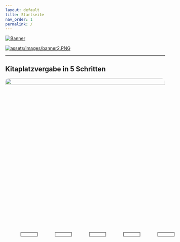 ```yaml
---
layout: default
title: Startseite
nav_order: 1
permalink: /
---
```


<style type="text/css">
    
    .breakline {
        clear: both;
    }
    
    .row {
        width: 100%;
    }
    .columnleft {
        width: 50%;
        float: left;
    }
    .columnright {
        width: 50%;
        float: right;
    }
    .imgicon {
        width: 15%;
        float: left;
        text-align: center;
    }
    .texticon {
        width: 85%;
        float: right;
    }
    
  
    
        .presse {
        width: 100%;
    }
    .zeitung {
        width: 10%;
        float: left;
        text-align: center;
    }
    .date {
        width: 25%;
        float: left;
    }
    .articlelink {
        width: 65%;
        float: right;
    }
    
    
  .slideshow{
    width: 100%;
    height: 100%;
    border-radius: 10px;
    overflow: hidden;
  }
  .slides{
    width: 500%;
    display: flex;
  } 
  .slides input{
    display: none;
  } 
  .slide{
    width: 20%;
    transition: 1s;
  } 
  .slide img{
    width: 100%;
    height: 100%;
  }
  
  /*css for manual slide navigation*/
  
  .navigation-manual{
    position: absolute;
    width: 100%;
    display: flex;
    margin-top: 50%;
  }
  .manual-btn{
    width: 50px;
    height: 10px;
    border: 2px solid grey;
    margin: 6px;
    cursor: pointer;
    margin-left: 5%;
  }
  .manual-btn:hover{
    background: purple;
  }
  
  #radio1:checked ~ .first{
    margin-left: 0;
  }
  #radio2:checked ~ .first{
    margin-left: -20%;
  }
  #radio3:checked ~ .first{
    margin-left: -40%;
  }
  #radio4:checked ~ .first{
    margin-left: -60%;
  }
  #radio5:checked ~ .first{
    margin-left: -80%;
  }

  /*css for automatic navigation*/

  .navigation-auto{
    position: absolute;
    display: flex;
    width: 100%;
    margin-top: 50%;
  }
  .navigation-auto div{
    width: 50px;
    height: 10px;
    margin: 6px;
    cursor: pointer;
    border: 2px solid grey;
    transition: 0.5s;
    margin-left: 5%;

  } 
  
  #radio1:checked ~ .navigation-auto .auto-btn1{
    background: purple;
  }
  #radio2:checked ~ .navigation-auto .auto-btn2{
    background: purple;
  }
  #radio3:checked ~ .navigation-auto .auto-btn3{
    background: purple;
  }
  #radio4:checked ~ .navigation-auto .auto-btn4{
    background: purple;
  }
  #radio5:checked ~ .navigation-auto .auto-btn5{
    background: purple;
  }    
  
.tooltip-wrap {
  position: relative;
}
.tooltip-wrap .tooltip-content {
  display: none;
  position: absolute;
  bottom: 7%;
  left: 60%;
  right: 5%;
  text-align: right;
  background-color: rgb(122, 61, 122);
  color: white;
  font-size: small;
  padding: 0.5%;
}
.tooltip-wrap:hover .tooltip-content {
  display: block;
}
</style>

<div class="tooltip-wrap">
  <a href="mailto:thilo.klein@zew.de"><img src="assets/images/banner2.PNG" alt="Banner" /></a>
<div class="tooltip-content">
  Zum Kontaktieren hier klicken!<br>
  <br>
  Bildnachweis: iStock.com/Kamaga
</div> 
</div> 

[![assets/images/banner2.PNG](assets/images/banner2.PNG "Zum Kontaktieren hier klicken")](mailto:thilo.klein@zew.de)


---

## Kitaplatzvergabe in 5 Schritten

<!--image slider start-->
<div class="slideshow">
  <div class="slides">
    <!--radio buttons start-->
    <input type="radio" name="radio-btn" id="radio1">
    <input type="radio" name="radio-btn" id="radio2">
    <input type="radio" name="radio-btn" id="radio3">
    <input type="radio" name="radio-btn" id="radio4">
    <input type="radio" name="radio-btn" id="radio5">
    <!--radio buttons end-->
    <!--slide images start-->
    <div class="slide first">
      <img src="assets/images/1_Screen.PNG" alt="">
    </div>
    <div class="slide">
      <img src="assets/images/2_Screen.PNG" alt="">
    </div>
    <div class="slide">
      <img src="assets/images/3_Screen.PNG" alt="">
    </div>
    <div class="slide">
      <img src="assets/images/4_Screen.PNG" alt="">
    </div>
    <div class="slide">
      <img src="assets/images/5_Screen.PNG" alt="">
    </div>
    <!--slide images end-->
    <!--automatic navigation start-->
    <div class="navigation-auto">
      <div class="auto-btn1"></div>
      <div class="auto-btn2"></div>
      <div class="auto-btn3"></div>
      <div class="auto-btn4"></div>
      <div class="auto-btn5"></div>
    </div>
    <!--automatic navigation end-->
  <!--manual navigation start-->
  <div class="navigation-manual">
    <label for="radio1" class="manual-btn"></label>
    <label for="radio2" class="manual-btn"></label>
    <label for="radio3" class="manual-btn"></label>
    <label for="radio4" class="manual-btn"></label>
    <label for="radio5" class="manual-btn"></label>
  </div>
  </div>
  <!--manual navigation end-->
</div>
<!--image slider end-->

<script type="text/javascript">
var counter = 1;
setInterval(function(){
  document.getElementById('radio' + counter).checked = true;
  counter++;
  if(counter > 5){
    counter = 1;
  }
}, 5000);
</script>


---

## Vorteile im Überblick
<div class="row">
    <div class="columnleft">
        <div class="imgicon">
            <img src="assets/images/icon_schnell.png" alt="dvsbadfy" width="45%">
        </div>
        <div class="texticon">
            <b>SCHNELL</b><br>
            Platzvergabe erfolgt in wenigen Stunden. Unnötige Wartezeiten werden eliminiert.
            <p></p>
        </div>
    </div>
    <div class="columnright">
        <div class="imgicon">
            <img src="assets/images/icon_sparen.png" alt="dvsbadfy" width="45%">
        </div>
        <div class="texticon">
            <b>RESSOURCEN-SPAREND</b><br>
            Effiziente und vereinfachte Prozesse sparen Kosten und Personalaufwand bei Kitas und Jugendamt.
            <p></p>
        </div>
    </div>
</div>

<div class="breakline"></div>

<div class="row">
    <div class="columnleft">
        <div class="imgicon">
            <img src="assets/images/icon_fair.png" alt="dvsbadfy" width="45%">
        </div>
        <div class="texticon">
            <b>FAIR</b><br>
            Eltern werden strategische Abwegungen erspart. Damit entstehen keine unfairen Nachteile für schlechter informierte Eltern.
            <p></p>
        </div>
    </div>
    <div class="columnright">
        <div class="imgicon">
            <img src="assets/images/icon_individuell.png" alt="dvsbadfy" width="45%">
        </div>
        <div class="texticon">
            <b>INDIVIDUALISIERBAR</b><br>
            Jede Stadt ist anders. Unsere Lösungen passen sich Ihren Bedürfnissen an.
            <p></p>
        </div>
    </div>
</div>

<div class="breakline"></div>

<div class="row">
    <div class="columnleft">
        <div class="imgicon">
            <img src="assets/images/icon_transparenz.png" alt="dvsbadfy" width="45%">
        </div>
        <div class="texticon">
            <b>TRANSPARENT</b><br>
            Bestehende Vergabekriterien werden respektiert. Es ist klar nachvollziehbar wer wo warum einen Platz bekommen hat - und wer nicht.
            <p></p>
        </div>
    </div>
    <div class="columnright">
        <div class="imgicon">
            <img src="assets/images/icon_open-source.png" alt="dvsbadfy" width="45%">
        </div>
        <div class="texticon">
            <b>OPEN SOURCE</b><br>
            Software-Lösung ist frei Nutzbar und Modifizierbar. Komplementär zu bestehenden Kita-Verwaltungsplattformen.
            <p></p>
        </div>
    </div>
</div>

<div class="breakline"></div>

---

## Was zeichnet KitaMatch aus?

Entwickelt von einem Team...
 - mit über 10 Jahren Erfahrung mit Platzvergabeverfahren im Bildungsbereich
 - sehr gutem Verständnis für die Bedürfnisse von Eltern, Kitas und Jugendämtern
 - an der Spitze der Forschung im Bereich Marktdesign und Matching-Märkte
 - mit einer Vielzahl erfolgreicher Projekte

---

[PDF-Download](){: .btn .btn-purple } 
[Fact Sheet - Kitas](){: .btn .btn-purple } 
[Fact Sheet - Jugendamt](){: .btn .btn-purple }

---

## Gefördert durch

{:style="text-align:center;"}
[![bertelsmann_small.JPG](assets/images/bertelsmann_small.JPG){:width="30%"}](https://www.bertelsmann-stiftung.de/de/startseite)
[![Leibniz_small.JPG](assets/images/Leibniz_small.JPG){:width="30%"}](https://www.leibniz-gemeinschaft.de/)
[![ZEW_small.JPG](assets/images/ZEW_small.JPG){:width="30%"}](https://www.zew.de/)

---

## Unsere Projekte

{:style="text-align:center;"}
[![kreis_steinfurt_logo.png](assets/images/kreis_steinfurt_logo.png){:height="200px" width="200px"}](https://www.kreis-steinfurt.de/kv_steinfurt/Home/)
[![Stadt-Kaiserslautern_logo.png](assets/images/Stadt-Kaiserslautern_logo.png){:height="150px" width="150px"}](https://www.kaiserslautern.de/)


---

## In der Presse

<div class="presse">
    <div class="zeitung">
        <img src="assets/images/wiwo_logo.png" alt="dvsbadfy" width="50%">
    </div>
    <div class="date">
        <b>WirtschaftsWoche</b>
    </div>
    <div class="articlelink">
        <a href="https://www.wiwo.de/politik/deutschland/hilfreiche-software-kita-match-ein-kitaplatz-per-algorithmus/27890190.html">„Kita-Match“: Ein Kitaplatz per Algorithmus</a>
    </div>
</div>

<div class="breakline"></div>

<div class="presse">
    <div class="zeitung">
        <img src="assets/images/wiwo_logo.png" alt="dvsbadfy" width="50%">
    </div>
    <div class="date">
        <b>WirtschaftsWoche</b>
    </div>
    <div class="articlelink">
        <a href="https://www.wiwo.de/my/politik/konjunktur/vwl-marktdesign-oekonomie-ohne-elfenbeinturm/25470414.html?ticket=ST-14212654-6IVplpejhVf9Uz4Iv59q-ap1">Marktdesign: Ökonomie ohne Elfenbeinturm – der neue Kitaalgorithmus</a>
    </div>
</div>

<div class="breakline"></div>

<div class="presse">
    <div class="zeitung">
        <img src="assets/images/faz_logo.png" alt="dvsbadfy" width="30%">
    </div>
    <div class="date">
        <b>FAZ</b>
    </div>
    <div class="articlelink">
        <a href="https://www.faz.net/aktuell/wirtschaft/wie-ein-algorithmus-kitaplaetze-fairer-vergeben-soll-16510418.html">Gegen den Kita-Frust – wie ein Algorithmus Kitaplätze fairer vergeben soll</a>
    </div>
</div>

<div class="breakline"></div>

<div class="presse">
    <div class="zeitung">
        <img src="assets/images/faz_logo.png" alt="dvsbadfy" width="30%">
    </div>
    <div class="date">
        <b>FAZ</b>
    </div>
    <div class="articlelink">
        <a href="https://www.faz.net/aktuell/wirtschaft/kinderbetreuung-raus-aus-der-kita-warteschlange-15053793.html">Raus aus der Kita-Warteschlange</a>
    </div>
</div>

<div class="breakline"></div>


---

## Aktuelles

**ZEW Expertise:** [Können Algorithmen eine bessere Kitaplatzvergabe ermöglichen?](https://www.zew.de/das-zew/aktuelles/koennen-algorithmen-eine-bessere-kitaplatzvergabe-ermoeglichen)

Im Interview erklärt Marktdesignexperte Prof. Dr. Thilo Klein ein neues Verfahren, das von Ökonomen des ZEW, der Universität Münster und der University of Oxford pilotiert wird, und eine schnelle, faire und transparente Platzvergabe möglich macht. 

**ZEW Pressemitteilung:** [Kitaplätze schnell, fair und transparent mit einem dezentralen Mechanismus vergeben](https://www.zew.de/presse/pressearchiv/kitaplaetze-schnell-fair-und-transparent-mit-einem-dezentralen-mechanismus-vergeben)

Ein akuter Mangel an Betreuungsplätzen in Kindertagesstätten in Deutschland, komplizierte Anmeldeverfahren und intransparente Vergabekriterien: Das führt zu beruflicher Planungsunsicherheit für Eltern und deren Arbeitgebern, zu Benachteiligungen bildungsferner Haushalte und zu vermeidbarem Verwaltungsaufwand für Kita-Personal.

**ZEW Pressemitteilung:** [ZEW-Förderkreis vergibt erneut Wissenschaftspreise](https://www.zew.de/das-zew/aktuelles/zew-foerderkreis-vergibt-erneut-wissenschaftspreise)

Der ZEW-Förderkreis Wissenschaft und Praxis e.V. zeichnet auch 2020/21 herausragende wissenschaftliche Leistungen und wirtschaftspolitische Beratungsprojekte am ZEW aus. Mit dem Preis für das beste wirtschaftspolitische Beratungsprojekt wurde „KitaMatch“ ausgezeichnet. Das Projektteam entwickelte eine Open Source-Software, um die Kitaplatzvergabe in Deutschland neu zu gestalten.

**ZEW News:** [Wie Städte dem Ansturm auf Kindertagesstätten begegnen können](https://www.zew.de/das-zew/aktuelles/wie-staedte-dem-ansturm-auf-kindertagesstaetten-begegnen-koennen)

In vielen deutschen Städten ist die Vergabe von freien Plätzen in Kindertagesstätten intransparent und mit erheblichen Kosten für Eltern und Kita-Personal verbunden. Neben dem aktuellen Mangel an Kita-Plätzen führen auch ineffiziente Vergabeverfahren dazu, dass der Mangel größer erscheint, als er tatsächlich ist. Eine Möglichkeit zur flächendeckenden Lösung des Problems wären zentrale Vergabesysteme, die gutes Marktdesign durch den Einsatz von bewährten Algorithmen liefern kann.





